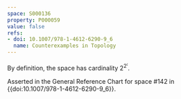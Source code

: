 ```yaml
---
space: S000136
property: P000059
value: false
refs:
- doi: 10.1007/978-1-4612-6290-9_6
  name: Counterexamples in Topology
---
```


By definition, the space has cardinality $2^{2^\mathfrak{c}}$.

Asserted in the General Reference Chart for space #142 in
{{doi:10.1007/978-1-4612-6290-9_6}}.
